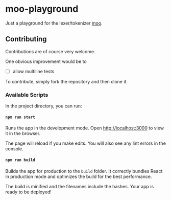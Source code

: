 # moo-playground

Just a playground for the lexer/tokenizer [moo](https://github.com/no-context/moo).


## Contributing

Contributions are of course very welcome.

One obvious improvement would be to

- [ ] allow multiline tests

To contribute, simply fork the repository and then clone it.

### Available Scripts

In the project directory, you can run:

#### `npm run start`

Runs the app in the development mode.
Open [http://localhost:3000](http://localhost:3000) to view it in the browser.

The page will reload if you make edits.
You will also see any lint errors in the console.

#### `npm run build`

Builds the app for production to the `build` folder.
It correctly bundles React in production mode and optimizes the build for the best performance.

The build is minified and the filenames include the hashes.
Your app is ready to be deployed!
